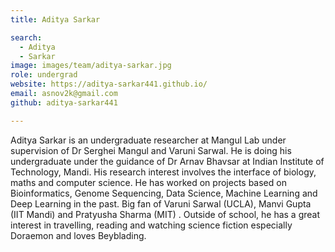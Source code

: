 ```yaml
---
title: Aditya Sarkar

search:
  - Aditya
  - Sarkar
image: images/team/aditya-sarkar.jpg
role: undergrad
website: https://aditya-sarkar441.github.io/
email: asnov2k@gmail.com
github: aditya-sarkar441

---
```


Aditya Sarkar is an undergraduate researcher at Mangul Lab under supervision of Dr Serghei Mangul and Varuni Sarwal. He is doing his undergraduate under the guidance of Dr Arnav Bhavsar at Indian Institute of Technology, Mandi. His research interest involves the interface of biology, maths and computer science. He has worked on projects based on Bioinformatics, Genome Sequencing, Data Science, Machine Learning and Deep Learning in the past. Big fan of Varuni Sarwal (UCLA), Manvi Gupta (IIT Mandi) and Pratyusha Sharma (MIT) . Outside of school, he has a great interest in travelling, reading and watching science fiction especially Doraemon and loves Beyblading.

